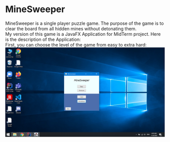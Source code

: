 # MineSweeper
MineSweeper is a single player puzzle game. The purpose of the game is to clear the board from all hidden mines without detonating them.
<br>
My version of this game is a JavaFX Application for MidTerm project. 
Here is the description of the Application:
<br>
First, you can choose the level of the game from easy to extra hard:
![alt text](https://github.com/cmirkhad/MineSweeper/blob/main/screenshots/menu.png)
